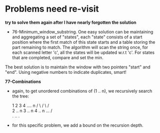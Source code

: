 # Problems need re-visit

**try to solve them again after I have nearly forgotten the solution**

- 76-Minimum_window_substring.  One easy solution can be maintaining
  and aggregating a set of "states", each "state" consists of a start
  position where the first match of this state starts and a table
  storing the part remaining to match.  The algorithm will scan the
  string once, for each scanned letter 'c', all the states will be
  updated w.r.t 'c'.  For states that are completed, compare and set
  the min.

 The best solution is to maintain the window with two pointers "start"
 and "end". Using negative numbers to indicate duplicates, smart!


**77-Combinations**
- again, to get unordered combinations of (1 .. n), we recursively search the tree:

   1        2        3        4   .... n
  /  \     /  \     /  \
 2 .. n   3 .. n   4 .. n  ...
 /    \
 . .. .

- for this specific problem, we add a bound on the recursion depth.
